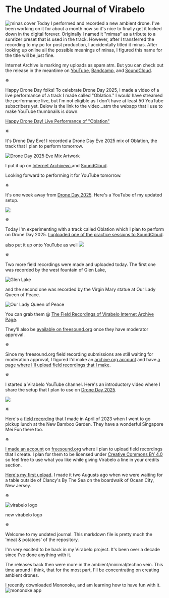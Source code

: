 # The Undated Journal of Virabelo 
![minas cover](https://github.com/theambientdronesofvirabelo/Virabelo/blob/main/media/minas.png)
Today I performed and recorded a new ambient drone. I've been working on it for about a month now so it's nice to finally get it locked down in the digital forever. Originally I named it "mimas" as a tribute to a sunrizer preset that is used in the track. However, after I transferred the recording to my pc for post production, I accidentally titled it minas. After looking up online all the possible meanings of minas, I figured this name for the title will be just fine. 

Internet Archive is marking my uploads as spam atm. But you can check out the release in the meantime on [YouTube](https://youtu.be/OWVFt4ZEdSE?si=UhosFYRSfFU6-iu7), [Bandcamp](https://virabelo.bandcamp.com/track/minas), and [SoundCloud](https://soundcloud.com/virabelo/minas). 

✵

Happy Drone Day folks! To celebrate Drone Day 2025, I made a video of a live performance of a track I made called "Oblation." I would have streamed the performance live, but I'm not eligible as I don't have at least 50 YouTube subscribers yet. Below is the link to the video...atm the webapp that I use to make YouTube thumbnails is down:

[Happy Drone Day! Live Performance of "Oblation"](https://youtu.be/ghOwI8IxF50?si=Qs0zFhxeA4x73eCX) 

✵

It's Drone Day Eve! I recorded a Drone Day Eve 2025 mix of Oblation, the track that I plan to perform tomorrow. 

![Drone Day 2025 Eve Mix Artwork](https://github.com/theambientdronesofvirabelo/Virabelo/blob/main/media/oblationdronedayeve2025mix.jpg)  

I put it up on [Internet Archivevc ](https://archive.org/details/oblation-drone-day-eve-2025-mix) and [SoundCloud](https://soundcloud.com/virabelo/oblation-drone-day-eve-2025). 

Looking forward to performing it for YouTube tomorrow. 

✵

It's one week away from [Drone Day 2025](https://droneday.org). Here's a YouTube of my updated setup. 

[![](https://utfs.io/f/nGnSqDveMsqx1CEixsZUf35nPiQaVC0pmJ4YhdycxWgvH2F7)](https://www.youtube.com/watch?v=w2dI9aRm4RY)

✵

Today I'm experimenting with a track called Oblation which I plan to perform on Drone Day 2025. [I uploaded one of the practice sessions to SoundCloud](https://on.soundcloud.com/uhXDqutok3s11jf28). 

also put it up onto YouTube as well 
[![](https://utfs.io/f/nGnSqDveMsqxntGU0MveMsqxcS0jAuaHT6tpP25klGNID1fb)](https://www.youtube.com/watch?v=mptm-PH7Ki0)

✵

Two more field recordings were made and uploaded today. The first one was recorded by the west fountain of Glen Lake, 

![Glen Lake](https://github.com/theambientdronesofvirabelo/Virabelo/blob/main/media/2025_05_13-12_27_37.jpg)

and the second one was recorded by the Virgin Mary statue at Our Lady Queen of Peace. 

![Our Lady Queen of Peace](https://github.com/theambientdronesofvirabelo/Virabelo/blob/main/media/2025_05_13-12_49_49.jpg) 

You can grab them @ [The Field Recordings of Virabelo Internet Archive Page](https://archive.org/details/thefieldrecordongsofvirabelo). 

They'll also be [available on freesound.org](https://freesound.org/people/virabelo/ ) once they have moderator approval. 

✵

Since my freesound.org field recording submissions are still waiting for moderation approval, I figured I'd make an [archive.org account](https://archive.org/details/@virabelo) and have [a page where I'll upload field recordings that I make](https://archive.org/details/thefieldrecordongsofvirabelo). 

✵

I started a Virabelo YouTube channel. Here's an introductory video where I share the setup that I plan to use on [Drone Day 2025](https://droneday.org).

[![](https://utfs.io/f/nGnSqDveMsqxGZHl2zQBiAVxUFjPX6rgvNWKIkq8lnObd204)](https://www.youtube.com/watch?v=-hBsdCq_u20)

✵

Here's a [field recording](https://freesound.org/people/virabelo/sounds/804969/) that I made in April of 2023 when I went to go pickup lunch at the New Bamboo Garden. They have a wonderful Singapore Mei Fun there too.

✵

[I made an account](https://freesound.org/people/virabelo/) on [freesound.org](https://freesound.org) where I plan to upload field recordings that I create. I plan for them to be licensed under [Creative Commons BY 4.0](https://creativecommons.org/licenses/by/4.0/) so feel free to use what you like while giving Virabelo a line in your credits section. 

[Here's my first upload](https://freesound.org/people/virabelo/sounds/804964/). I made it two Augusts ago when we were waiting for a table outside of Clancy's By The Sea on the boardwalk of Ocean City, New Jersey.

✵

![virabelo logo](https://github.com/theambientdronesofvirabelo/Virabelo/blob/main/media/virabelo%20logo.jpg) 

new virabelo logo

✵

Welcome to my undated journal. This markdown file is pretty much the 'meat & potatoes' of the repository.

I'm very excited to be back in my Virabelo project. It's been over a decade since I've done anything with it. 

The releases back then were more in the ambient/minimal/techno vein. This time around I think, that for the most part, I'll be concentrating on creating ambient drones. 

I recently downloaded Mononoke, and am learning how to have fun with it.
![mononoke app](https://github.com/theambientdronesofvirabelo/Virabelo/blob/main/media/20250508_130349~2.jpg) 

